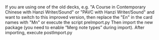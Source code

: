 If you are using one of the old decks, e.g. "A Course in Contemporary Chinese with Hanzi Writer/Sound" or "PAVC with Hanzi Writer/Sound" and want to switch to this improved version, then replace the "En" in the card names with "Mn" or execute the script preImport.py
Then import the new package (you need to enable “Merg note types” during import).
After importing, execute postImport.py
